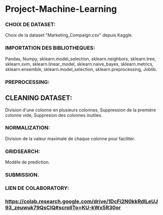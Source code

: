 # Project-Machine-Learning

### CHOIX DE DATASET:
Choix de la dataset "Marketing_Compaign.csv" depuis Kaggle.

### IMPORTATION DES BIBLIOTHEQUES:
Pandas, 
Numpy,
sklearn.model_selection,
sklearn.neighbors,
sklearn.tree,
sklearn.svm,
sklearn.linear_model,
sklearn.naive_bayes,
sklearn.metrics,
sklearn.ensemble,
sklearn.model_selection,
sklearn.preprocessing,
Joblib.

### PREPROCESSING:
## CLEANING DATASET:
Division d'une colonne en plusieurs colonnes, 
Suppression de la premiére colonne vide, 
Suppresion des colonnes inutiles.


### NORMALIZATION:
Division de la valeur maximale de chaque colonne pour faciliter.

### GRIDSEARCH:
Modéle de prediction.

### SUBMISSION.

### LIEN DE COLABORATORY:
### https://colab.research.google.com/drive/1DcFi2N0kkRdlLeUJ93_zeuwuk79QsClQ#scrollTo=KU-kWx5R30or


